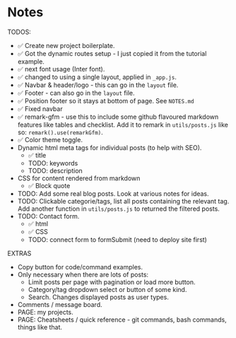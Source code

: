 # Notes

TODOS:

- ✅ Create new project boilerplate.
- ✅ Got the dynamic routes setup - I just copied it from the tutorial example.
- ✅ next font usage (Inter font).
- ✅ changed to using a single layout, applied in `_app.js`.
- ✅ Navbar & header/logo - this can go in the `layout` file.
- ✅ Footer - can also go in the `layout` file.
- ✅ Position footer so it stays at bottom of page. See `NOTES.md`
- ✅ Fixed navbar
- ✅ remark-gfm - use this to include some github flavoured markdown features like tables and checklist. Add it to remark in `utils/posts.js` like so: `remark().use(remarkGfm)`.
- ✅ Color theme toggle.
- Dynamic html meta tags for individual posts (to help with SEO).
  - ✅ title
  - TODO: keywords
  - TODO: description
- CSS for content rendered from markdown
  - ✅ Block quote
- TODO: Add some real blog posts. Look at various notes for ideas.
- TODO: Clickable categorie/tags, list all posts containing the relevant tag. Add another function in `utils/posts.js` to returned the filtered posts.
- TODO: Contact form.
  - ✅ html
  - ✅ CSS
  - TODO: connect form to formSubmit (need to deploy site first)

EXTRAS

- Copy button for code/command examples.
- Only necessary when there are lots of posts:
  - Limit posts per page with pagination or load more button.
  - Category/tag dropdown select or button of some kind.
  - Search. Changes displayed posts as user types.
- Comments / message board.
- PAGE: my projects.
- PAGE: Cheatsheets / quick reference - git commands, bash commands, things like that.
